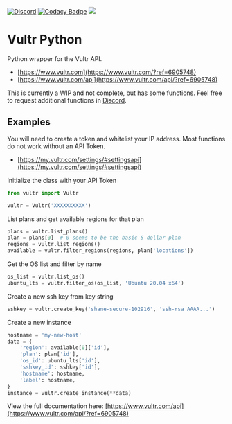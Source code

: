 [![Discord](https://img.shields.io/discord/899171661457293343?color=7289da&label=discord&logo=discord&logoColor=white&style=flat)](https://discord.gg/wXy6m2X8wY)
[![Codacy Badge](https://app.codacy.com/project/badge/Grade/9b356c4327df41e395c81de1c717ce11)](https://www.codacy.com/gh/cssnr/vultr-python/dashboard?utm_source=github.com&amp;utm_medium=referral&amp;utm_content=cssnr/vultr-python&amp;utm_campaign=Badge_Grade)
[![](https://repository-images.githubusercontent.com/441314848/513fb2f4-39cb-4bbc-8d47-a2cde9ccbd65)](https://www.vultr.com/?ref=6905748)
# Vultr Python

Python wrapper for the Vultr API.

*   [https://www.vultr.com](https://www.vultr.com/?ref=6905748)
*   [https://www.vultr.com/api](https://www.vultr.com/api/?ref=6905748)

This is currently a WIP and not complete, but has some functions. Feel free to request additional functions in [Discord](https://discord.gg/wXy6m2X8wY).

## Examples

You will need to create a token and whitelist your IP address.
Most functions do not work without an API Token.

*   [https://my.vultr.com/settings/#settingsapi](https://my.vultr.com/settings/#settingsapi)

Initialize the class with your API Token
```python
from vultr import Vultr

vultr = Vultr('XXXXXXXXXX')
```
List plans and get available regions for that plan
```python
plans = vultr.list_plans()
plan = plans[0]  # 0 seems to be the basic 5 dollar plan
regions = vultr.list_regions()
available = vultr.filter_regions(regions, plan['locations'])
```
Get the OS list and filter by name
```python
os_list = vultr.list_os()
ubuntu_lts = vultr.filter_os(os_list, 'Ubuntu 20.04 x64')
```
Create a new ssh key from key string
```python
sshkey = vultr.create_key('shane-secure-102916', 'ssh-rsa AAAA...')
```
Create a new instance
```python
hostname = 'my-new-host'
data = {
    'region': available[0]['id'],
    'plan': plan['id'],
    'os_id': ubuntu_lts['id'],
    'sshkey_id': sshkey['id'],
    'hostname': hostname,
    'label': hostname,
}
instance = vultr.create_instance(**data)
```

View the full documentation here: [https://www.vultr.com/api](https://www.vultr.com/api/?ref=6905748)
